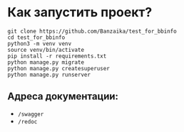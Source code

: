 # Как запустить проект?

```shell
git clone https://github.com/Banzaika/test_for_bbinfo
cd test_for_bbinfo
python3 -m venv venv
source venv/bin/activate
pip install -r requirements.txt
python manage.py migrate
python manage.py createsuperuser
python manage.py runserver
```

## Aдреса документации:

- `/swagger`
- `/redoc`

